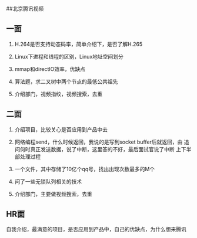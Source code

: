 ##北京腾讯视频

## 一面

1. H.264是否支持动态码率，简单介绍下，是否了解H.265

2. Linux下进程和线程的区别，Linux地址空间划分

3. mmap和directIO效率，优缺点

4. 算法题，求二叉树中两个节点的最低公共祖先

5. 介绍部门，视频指纹，视频搜索，去重


## 二面

1. 介绍项目，比较关心是否应用到产品中去 

2. 网络编程send，什么时候返回，我说的是写到socket buffer后就返回，由
   追问何时真正发送数据，说了中断，这里答的不好，最后面试官说了中断
   上下半部处理过程

3. 一个文件，其中存储了10亿个qq号，找出出现次数最多的M个

4. 问了一些无锁队列相关的技术

5. 介绍部门，主要做视频搜索，去重

## HR面

自我介绍，最满意的项目，是否应用到产品中，自己的优缺点，为什么想来腾讯
